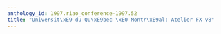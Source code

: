 ```yaml
---
anthology_id: 1997.riao_conference-1997.52
title: "Universit\xE9 du Qu\xE9bec \xE0 Montr\xE9al: Atelier FX v8"
---
```

